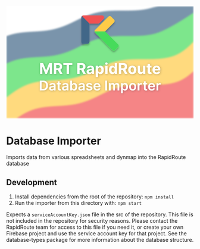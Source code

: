 <img src="../rapidroute/src/images/global/importer_graphic.svg">

# Database Importer

Imports data from various spreadsheets and dynmap into the RapidRoute database

## Development

1. Install dependencies from the root of the repository: `npm install`
2. Run the importer from this directory with: `npm start`

Expects a `serviceAccountKey.json` file in the src of the repository. This file is not included in the repository for security reasons. Please contact the RapidRoute team for access to this file if you need it, or create your own Firebase project and use the service account key for that project. See the database-types package for more information about the database structure.
